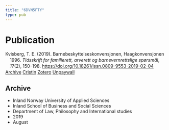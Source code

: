 ```yaml
---
title: "6DVN5FTY"
type: pub
---
```

<h1>Publication</h1>
<article id="csl-bib-container-6DVN5FTY" class="csl-bib-container">
  <div class="csl-bib-body" style="line-height: 1.35; padding-left: 1em; text-indent:-1em;">
  <div class="csl-entry">Kvisberg, T. E. (2019). Barnebeskyttelseskonvensjonen, Haagkonvensjonen 1996. <i>Tidsskrift for familierett, arverett og barnevernrettslige sp&#xF8;rsm&#xE5;l</i>, <i>17</i>(2), 150&#x2013;198. <a href="https://doi.org/10.18261/issn.0809-9553-2019-02-04">https://doi.org/10.18261/issn.0809-9553-2019-02-04</a></div>
</div>
  <div class="csl-bib-buttons">
    <a href="#taxonomy-article-6DVN5FTY" class="csl-bib-button">Archive</a>
    <a href="https://app.cristin.no/results/show.jsf?id=1718480" alt="Cristin URL" class="csl-bib-button">Cristin</a>
    <a href="http://zotero.org/groups/5402882/items/6DVN5FTY" alt="Zotero URL" class="csl-bib-button">Zotero</a>
    <a href="https://doi.org/10.18261/issn.0809-9553-2019-02-04" class="csl-bib-button">Unpaywall</a>
  </div>
  <div id="csl-bib-meta-container-6DVN5FTY"></div>
</article>
<div id="csl-bib-meta-6DVN5FTY" class="csl-bib-meta">
  <article id="taxonomy-article-6DVN5FTY" class="taxonomy-article">
    <h1>Archive</h1>
    <ul>
      <li>Inland Norway University of Applied Sciences</li>
      <li>Inland School of Business and Social Sciences</li>
      <li>Department of Law, Philosophy and International studies</li>
      <li>2019</li>
      <li>August</li>
    </ul>
  </article>
</div>
